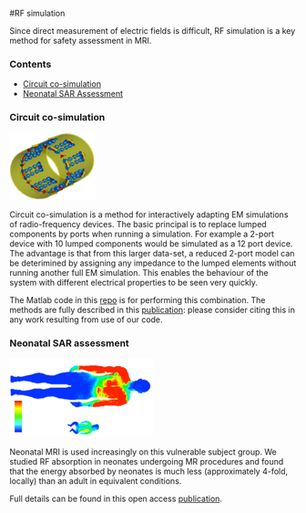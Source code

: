 #RF simulation

Since direct measurement of electric fields is difficult, RF simulation is a key method for safety assessment in MRI.

### Contents

* [Circuit co-simulation](#circsim)
* [Neonatal SAR Assessment](#neosar)


<a name="circsim"></a>

### Circuit co-simulation

<img src="images/cosim.jpg" width="30%">

Circuit co-simulation is a method for interactively adapting EM simulations of radio-frequency devices. The basic principal is to replace lumped components by ports when running a simulation. For example a 2-port device with 10 lumped components would be simulated as a 12 port device. The advantage is that from this larger data-set, a reduced 2-port model can be deterimined by assigning any impedance to the lumped elements without running another full EM simulation. This enables the behaviour of the system with different electrical properties to be seen very quickly.

The Matlab code in this [repo](https://github.com/mriphysics/circuit-cosimulation) is for performing this combination. The methods are fully described in this [publication](http://dx.doi.org/10.1002/mrm.25504): please consider citing this in any work resulting from use of our code.



<a name="neosar"></a>


### Neonatal SAR assessment

<img src="images/neosar.jpg" width="50%">

Neonatal MRI is used increasingly on this vulnerable subject group. We studied RF absorption in neonates undergoing MR procedures and found that the energy absorbed by neonates is much less (approximately 4-fold, locally) than an adult in equivalent conditions.

Full details can be found in this open access [publication](http://onlinelibrary.wiley.com/doi/10.1002/nbm.3256/abstract).
